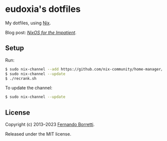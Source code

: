 # eudoxia's dotfiles

My dotfiles, using [Nix][nix].

[nix]: https://nixos.org/

Blog post: [_NixOS for the Impatient_][blog].

[blog]: https://borretti.me/article/nixos-for-the-impatient

## Setup

Run:

```bash
$ sudo nix-channel --add https://github.com/nix-community/home-manager/archive/release-23.05.tar.gz home-manager
$ sudo nix-channel --update
$ ./recrank.sh
```

To update the channel:

```bash
$ sudo nix-channel --update
```

## License

Copyright (c) 2013–2023 [Fernando Borretti](https://borretti.me/).

Released under the MIT license.
